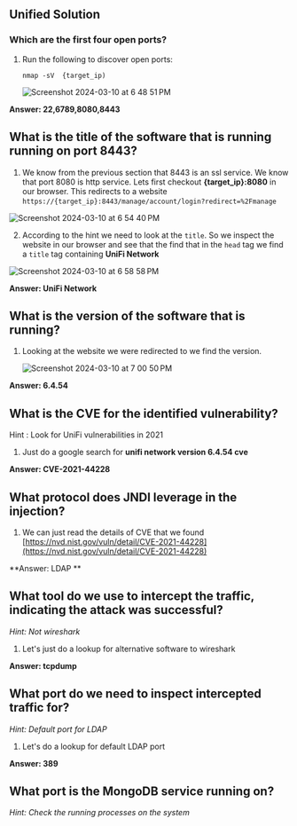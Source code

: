## Unified Solution

### Which are the first four open ports?

1. Run the following to discover open ports:
   ```
   nmap -sV  {target_ip)
   ```
   
   ![Screenshot 2024-03-10 at 6 48 51 PM](https://github.com/niccololampa/cyber-security-notes/assets/37615906/42db2934-de9e-45dc-ad01-ee3a08cdab9e)


**Answer: 22,6789,8080,8443**

## What is the title of the software that is running running on port 8443?

1. We know from the previous section that 8443 is an ssl service. We know that port 8080 is http service. Lets first checkout **{target_ip}:8080** in our browser. This redirects to a website `https://{target_ip}:8443/manage/account/login?redirect=%2Fmanage`
   
![Screenshot 2024-03-10 at 6 54 40 PM](https://github.com/niccololampa/cyber-security-notes/assets/37615906/424d51b0-791f-49e5-b71d-4a52699dee4e)

2. According to the hint we need to look at the `title`. So we inspect the website in our browser and see that the find that in the `head` tag we find a `title` tag containing **UniFi Network**
   
![Screenshot 2024-03-10 at 6 58 58 PM](https://github.com/niccololampa/cyber-security-notes/assets/37615906/df1aad6c-3531-4a70-9819-94442093ff1d)

**Answer: UniFi Network** 

## What is the version of the software that is running?

1. Looking at the website we were redirected to we find the version.

   ![Screenshot 2024-03-10 at 7 00 50 PM](https://github.com/niccololampa/cyber-security-notes/assets/37615906/a32fdb77-3c78-4fb8-b03a-5d61bd3d31f7)

**Answer: 6.4.54**

## What is the CVE for the identified vulnerability?

Hint : Look for UniFi vulnerabilities in 2021

1. Just do a google search for **unifi network version 6.4.54 cve**

**Answer: CVE-2021-44228** 

## What protocol does JNDI leverage in the injection?

1. We can just read the details of CVE that we found [https://nvd.nist.gov/vuln/detail/CVE-2021-44228](https://nvd.nist.gov/vuln/detail/CVE-2021-44228)

**Answer: LDAP ** 

## What tool do we use to intercept the traffic, indicating the attack was successful?

*Hint: Not wireshark*

1. Let's just do a lookup for alternative software to wireshark

**Answer: tcpdump**


## What port do we need to inspect intercepted traffic for?
*Hint: Default port for LDAP*

1. Let's do a lookup for default LDAP port

**Answer: 389**

## What port is the MongoDB service running on?

*Hint: Check the running processes on the system*



